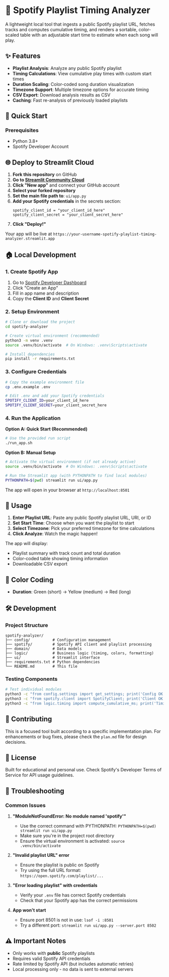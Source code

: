 # 🎵 Spotify Playlist Timing Analyzer

A lightweight local tool that ingests a public Spotify playlist URL, fetches tracks and computes cumulative timing, and renders a sortable, color-scaled table with an adjustable start time to estimate when each song will play.

## ✨ Features

- **Playlist Analysis**: Analyze any public Spotify playlist
- **Timing Calculations**: View cumulative play times with custom start times
- **Duration Scaling**: Color-coded song duration visualization
- **Timezone Support**: Multiple timezone options for accurate timing
- **CSV Export**: Download analysis results as CSV
- **Caching**: Fast re-analysis of previously loaded playlists

## 🚀 Quick Start

### Prerequisites

- Python 3.8+
- Spotify Developer Account

## 🌐 Deploy to Streamlit Cloud

1. **Fork this repository** on GitHub
2. **Go to [Streamlit Community Cloud](https://share.streamlit.io/)**
3. **Click "New app"** and connect your GitHub account
4. **Select your forked repository**
5. **Set the main file path to**: `ui/app.py`
6. **Add your Spotify credentials** in the secrets section:
   ```
   spotify_client_id = "your_client_id_here"
   spotify_client_secret = "your_client_secret_here"
   ```
7. **Click "Deploy!"**

Your app will be live at `https://your-username-spotify-playlist-timing-analyzer.streamlit.app`

## 🏠 Local Development

### 1. Create Spotify App

1. Go to [Spotify Developer Dashboard](https://developer.spotify.com/dashboard)
2. Click "Create an App"
3. Fill in app name and description
4. Copy the **Client ID** and **Client Secret**

### 2. Setup Environment

```bash
# Clone or download the project
cd spotify-analyzer

# Create virtual environment (recommended)
python3 -m venv .venv
source .venv/bin/activate  # On Windows: .venv\Scripts\activate

# Install dependencies
pip install -r requirements.txt
```

### 3. Configure Credentials

```bash
# Copy the example environment file
cp .env.example .env

# Edit .env and add your Spotify credentials
SPOTIFY_CLIENT_ID=your_client_id_here
SPOTIFY_CLIENT_SECRET=your_client_secret_here
```

### 4. Run the Application

**Option A: Quick Start (Recommended)**

```bash
# Use the provided run script
./run_app.sh
```

**Option B: Manual Setup**

```bash
# Activate the virtual environment (if not already active)
source .venv/bin/activate  # On Windows: .venv\Scripts\activate

# Run the Streamlit app (with PYTHONPATH to find local modules)
PYTHONPATH=$(pwd) streamlit run ui/app.py
```

The app will open in your browser at `http://localhost:8501`

## 🎯 Usage

1. **Enter Playlist URL**: Paste any public Spotify playlist URL, URI, or ID
2. **Set Start Time**: Choose when you want the playlist to start
3. **Select Timezone**: Pick your preferred timezone for time calculations
4. **Click Analyze**: Watch the magic happen!

The app will display:

- Playlist summary with track count and total duration
- Color-coded table showing timing information
- Downloadable CSV export

## 🎨 Color Coding

- **Duration**: Green (short) → Yellow (medium) → Red (long)

## 🛠️ Development

### Project Structure

```
spotify-analyzer/
├── config/          # Configuration management
├── spotify/         # Spotify API client and playlist processing
├── domain/          # Data models
├── logic/           # Business logic (timing, colors, formatting)
├── ui/              # Streamlit interface
├── requirements.txt # Python dependencies
└── README.md        # This file
```

### Testing Components

```bash
# Test individual modules
python3 -c "from config.settings import get_settings; print('Config OK')"
python3 -c "from spotify.client import SpotifyClient; print('Client OK')"
python3 -c "from logic.timing import compute_cumulative_ms; print('Timing OK')"
```

## 🤝 Contributing

This is a focused tool built according to a specific implementation plan. For enhancements or bug fixes, please check the `plan.md` file for design decisions.

## 📄 License

Built for educational and personal use. Check Spotify's Developer Terms of Service for API usage guidelines.

## 🔧 Troubleshooting

### Common Issues

1. **"ModuleNotFoundError: No module named 'spotify'"**

   - Use the correct command with PYTHONPATH: `PYTHONPATH=$(pwd) streamlit run ui/app.py`
   - Make sure you're in the project root directory
   - Ensure the virtual environment is activated: `source .venv/bin/activate`

2. **"Invalid playlist URL" error**

   - Ensure the playlist is public on Spotify
   - Try using the full URL format: `https://open.spotify.com/playlist/...`

3. **"Error loading playlist" with credentials**

   - Verify your `.env` file has correct Spotify credentials
   - Check that your Spotify app has the correct permissions

4. **App won't start**
   - Ensure port 8501 is not in use: `lsof -i :8501`
   - Try a different port: `streamlit run ui/app.py --server.port 8502`

## ⚠️ Important Notes

- Only works with **public** Spotify playlists
- Requires valid Spotify API credentials
- Rate limited by Spotify API (but includes automatic retries)
- Local processing only - no data is sent to external servers
